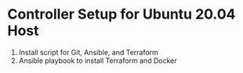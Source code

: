 # Controller Setup for Ubuntu 20.04 Host
1. Install script for Git, Ansible, and Terraform
2. Ansible playbook to install Terraform and Docker

